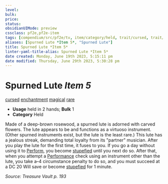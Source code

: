 ```yaml
---
level:
bulk:
price:
status:
obsidianUIMode: preview
cssclass: pf2e,pf2e-item
tags: [compendium/src/pf2e/tv, item/category/held, trait/cursed, trait/enchantment, trait/magical, trait/rare]
aliases: [Spurned Lute *Item 5*, "Spurned Lute"]
title: Spurned Lute *Item 5*
linter-yaml-title-alias: Spurned Lute *Item 5*
date created: Monday, June 19th 2023, 5:15:11 pm
date modified: Thursday, June 29th 2023, 5:30:28 pm
---
```


# Spurned Lute *Item 5*

[cursed](rules/traits/cursed-gmg.md) [enchantment](rules/traits/enchantment.md) [magical](rules/traits/magical.md) [rare](rules/traits/rare.md)  

- **Usage** held in 2 hands; **Bulk** 1
- **Category** Held

Made of a deep-brown rosewood, a spurned lute is adorned with carved flowers. The lute appears to be and functions as a virtuoso instrument. (Other spurned instruments exist, but the lute is the least rare.) This lute has a jealous streak, demanding total loyalty from its "partner" musician. After you play the lute for the first time, it fuses to you. If you go a day without using it to [Perform](rules/actions/perform.md), you become [stupefied](rules/conditions.md#Stupefied) until you next do so. After that, when you attempt a [Performance](compendium/skills.md#Performance) check using an instrument other than the lute, you take a–4 circumstance penalty to do so, and you must succeed at a DC 20 Will save or become [stupefied](rules/conditions.md#Stupefied) for 1 minute.

*Source: Treasure Vault p. 193*
